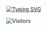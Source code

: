 



<a href="https://git.io/typing-svg"><img src="https://readme-typing-svg.demolab.com?font=Fira+Code&duration=2000&pause=500&color=F7AA6E&multiline=true&width=435&height=90&lines=Brajendra+Suman;BTech+%40+IIT-Guwahati;MERN%7CBLOCKCHAIN+%7C+;+++++" alt="Typing SVG" /></a>







![Visitors](https://api.visitorbadge.io/api/visitors?path=https%3A%2F%2Fgithub.com%2Fs-brajendra%2Fs-brajendra&label=VISITOR&countColor=%23263759&style=flat-square) 
  

</div>







